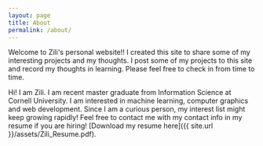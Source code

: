 ```yaml
---
layout: page
title: About
permalink: /about/
---
```


Welcome to Zili's personal website!! I created this site to share some of my interesting projects and my thoughts. I post some of my projects to this site and record my thoughts in learning. Please feel free to check in from time to time.

Hi! I am Zili. I am recent master graduate from Information Science at Cornell University. I am interested in machine learning, computer graphics and web development. Since I am a curious person, my interest list might keep growing rapidly! Feel free to contact me with my contact info in my resume if you are hiring!
[Download my resume here]({{ site.url }}/assets/Zili_Resume.pdf).
<!-- ![image-title-here](/assets/profile.jpg){ width=50% } -->
